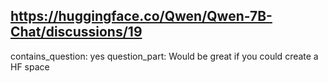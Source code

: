 ## https://huggingface.co/Qwen/Qwen-7B-Chat/discussions/19

contains_question: yes
question_part: Would be great if you could create a HF space